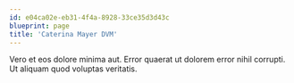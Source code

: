 ```yaml
---
id: e04ca02e-eb31-4f4a-8928-33ce35d3d43c
blueprint: page
title: 'Caterina Mayer DVM'
---
```

Vero et eos dolore minima aut. Error quaerat ut dolorem error nihil corrupti. Ut aliquam quod voluptas veritatis.